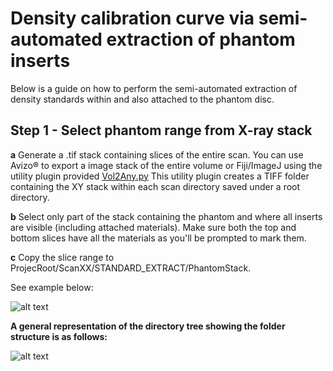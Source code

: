 # Density calibration curve via semi-automated extraction of phantom inserts

Below is a guide on how to perform the semi-automated extraction of density standards within and also attached to the phantom disc.

## Step 1 - Select phantom range from X-ray stack 

**a** Generate a .tif stack containing slices of the entire scan. You can use Avizo® to export a image stack of the entire volume or 
Fiji/ImageJ using the utility plugin provided [Vol2Any.py](https://github.com/LeoBertiniNHM/CoralMethodsPaper/blob/main/Vol_2Any_LEO.py)
This utility plugin creates a TIFF folder containing the XY stack within each scan directory saved under a root directory. 

**b** Select only part of the stack containing the phantom and where all inserts are visible (including attached materials).
Make sure both the top and bottom slices have all the materials as you'll be prompted to mark them. 

**c** Copy the slice range to ProjecRoot/ScanXX/STANDARD_EXTRACT/PhantomStack. 

See example below:

![alt text](https://github.com/LeoBertiniNHM/CoralMethodsPaper/blob/main/PhantomExtraction/GIFs/PhantomExtract1.gif)



**A general representation of the directory tree showing the folder structure is as follows:**

![alt text](https://github.com/LeoBertiniNHM/CoralMethodsPaper/blob/main/PhantomExtraction/GIFs/DirectoryTreeExample.jpg)



 